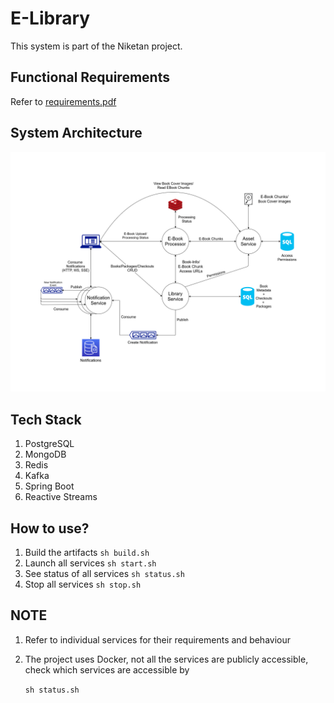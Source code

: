# E-Library

This system is part of the Niketan project.

## Functional Requirements
Refer to [requirements.pdf](./requirements.pdf)

## System Architecture
![architectural_diagram.png](./architectural_diagram.png)


## Tech Stack
1. PostgreSQL
2. MongoDB
3. Redis
4. Kafka
5. Spring Boot
6. Reactive Streams

## How to use?
1. Build the artifacts `sh build.sh`
2. Launch all services `sh start.sh`
3. See status of all services `sh status.sh`
4. Stop all services `sh stop.sh`

## NOTE
1. Refer to individual services for their 
requirements and behaviour
2. The project uses Docker, not all the services are publicly accessible,
check which services are accessible by 

    `sh status.sh`